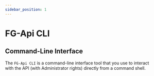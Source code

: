```yaml
---
sidebar_position: 1
---
```


# FG-Api CLI

## Command-Line Interface
The `FG-Api CLI` is a command-line interface tool that you use to interact with the API (with Administrator rights) directly from a command shell.
